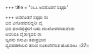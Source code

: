 +++
title = "೦೩೭ ಅವರೊಡನೆ ಸತ್ಕಥಾ"

+++
ಅವರೊಡನೆ ಸತ್ಕಥಾ ಸಂ  
ಭವ ವಿನೋದದಲಿದ್ದನೀ ವೈ  
ಭವ ಫಲವಪುತ್ರರಿಗೆ ಬಹು ದುಃಖೋಪಚಯವೆಂದು   
ಅವನಿಪತಿ ವೈರಾಗ್ಯದಲಿ ರಾ  
ಜ್ಯವನು ಬಿಸುಟು ತಪಃಪ್ರಭಾವ  
ವ್ಯವಹರಣೆಯಲಿ ತನುವ ನೂಕುವೆನೆನುತ ಹೊರವಂಟ    ॥37॥
